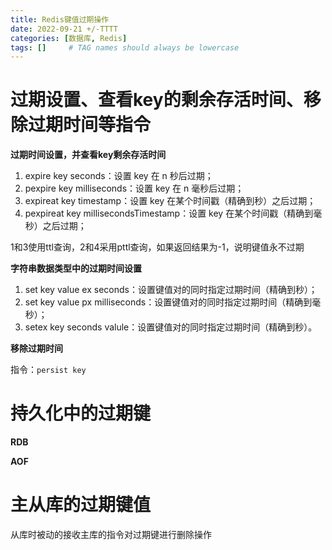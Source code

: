 ```yaml
---
title: Redis键值过期操作
date: 2022-09-21 +/-TTTT
categories: [数据库, Redis]
tags: []     # TAG names should always be lowercase
---
```


# 过期设置、查看key的剩余存活时间、移除过期时间等指令
**过期时间设置，并查看key剩余存活时间**

1. expire key seconds：设置 key 在 n 秒后过期；
2. pexpire key milliseconds：设置 key 在 n 毫秒后过期；
3. expireat key timestamp：设置 key 在某个时间戳（精确到秒）之后过期；
4. pexpireat key millisecondsTimestamp：设置 key 在某个时间戳（精确到毫秒）之后过期；

1和3使用ttl查询，2和4采用pttl查询，如果返回结果为-1，说明键值永不过期

**字符串数据类型中的过期时间设置**

1. set key value ex seconds：设置键值对的同时指定过期时间（精确到秒）；
2. set key value px milliseconds：设置键值对的同时指定过期时间（精确到毫秒）；
3. setex key seconds valule：设置键值对的同时指定过期时间（精确到秒）。

**移除过期时间**

指令：`persist key`

# 持久化中的过期键
**RDB**


**AOF**

# 主从库的过期键值
从库时被动的接收主库的指令对过期键进行删除操作